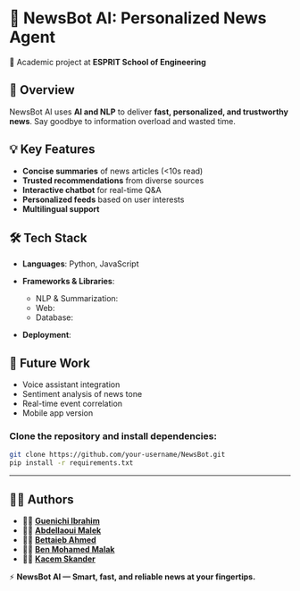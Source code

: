 # 📰 NewsBot AI: Personalized News Agent
📌 Academic project at **ESPRIT School of Engineering**

## 🚀 Overview
NewsBot AI uses **AI and NLP** to deliver **fast, personalized, and trustworthy news**. Say goodbye to information overload and wasted time.

## 💡 Key Features
- **Concise summaries** of news articles (<10s read)  
- **Trusted recommendations** from diverse sources  
- **Interactive chatbot** for real-time Q&A  
- **Personalized feeds** based on user interests  
- **Multilingual support**

## 🛠️ Tech Stack

- **Languages**: Python, JavaScript

- **Frameworks & Libraries**:
  - NLP & Summarization: 
  - Web: 
  - Database: 

- **Deployment**: 

## 🔭 Future Work
- Voice assistant integration  
- Sentiment analysis of news tone  
- Real-time event correlation  
- Mobile app version

### Clone the repository and install dependencies:
```bash
git clone https://github.com/your-username/NewsBot.git
pip install -r requirements.txt
```
---
## 🧑‍💻 Authors

- 👨‍💻 **[Guenichi Ibrahim](https://www.linkedin.com/in/ibrahim-guenichi-b38a77217/)**
- 👩‍💻 **[Abdellaoui Malek](https://www.linkedin.com/in/malek-abdellaoui)**
- 👨‍💻 **[Bettaieb Ahmed](https://www.linkedin.com/in/ahmed-bettaieb-a45285348/)**
- 👩‍💻 **[Ben Mohamed Malak](https://www.linkedin.com/in/malak-ben-mohamed-238663348/)**
- 👨‍💻 **[Kacem Skander](https://www.linkedin.com/in/skander-kacem-45639a348/)**


⚡ **NewsBot AI — Smart, fast, and reliable news at your fingertips.**

